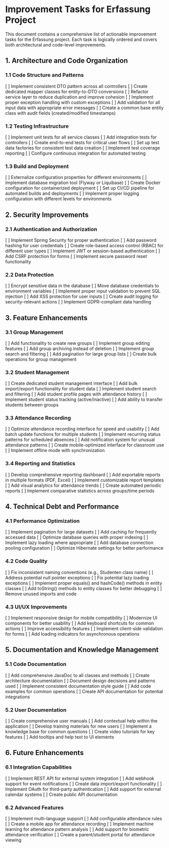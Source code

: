 # Improvement Tasks for Erfassung Project

This document contains a comprehensive list of actionable improvement tasks for the Erfassung project. Each task is logically ordered and covers both architectural and code-level improvements.

## 1. Architecture and Code Organization

### 1.1 Code Structure and Patterns
[ ] Implement consistent DTO pattern across all controllers
[ ] Create dedicated mapper classes for entity-to-DTO conversions
[ ] Refactor service layer to reduce duplication and improve cohesion
[ ] Implement proper exception handling with custom exceptions
[ ] Add validation for all input data with appropriate error messages
[ ] Create a common base entity class with audit fields (created/modified timestamps)

### 1.2 Testing Infrastructure
[ ] Implement unit tests for all service classes
[ ] Add integration tests for controllers
[ ] Create end-to-end tests for critical user flows
[ ] Set up test data factories for consistent test data creation
[ ] Implement test coverage reporting
[ ] Configure continuous integration for automated testing

### 1.3 Build and Deployment
[ ] Externalize configuration properties for different environments
[ ] Implement database migration tool (Flyway or Liquibase)
[ ] Create Docker configuration for containerized deployment
[ ] Set up CI/CD pipeline for automated builds and deployments
[ ] Implement proper logging configuration with different levels for environments

## 2. Security Improvements

### 2.1 Authentication and Authorization
[ ] Implement Spring Security for proper authentication
[ ] Add password hashing for user credentials
[ ] Create role-based access control (RBAC) for different user types
[ ] Implement JWT or session-based authentication
[ ] Add CSRF protection for forms
[ ] Implement secure password reset functionality

### 2.2 Data Protection
[ ] Encrypt sensitive data in the database
[ ] Move database credentials to environment variables
[ ] Implement proper input validation to prevent SQL injection
[ ] Add XSS protection for user inputs
[ ] Create audit logging for security-relevant actions
[ ] Implement GDPR-compliant data handling

## 3. Feature Enhancements

### 3.1 Group Management
[ ] Add functionality to create new groups
[ ] Implement group editing features
[ ] Add group archiving instead of deletion
[ ] Implement group search and filtering
[ ] Add pagination for large group lists
[ ] Create bulk operations for group management

### 3.2 Student Management
[ ] Create dedicated student management interface
[ ] Add bulk import/export functionality for student data
[ ] Implement student search and filtering
[ ] Add student profile pages with attendance history
[ ] Implement student status tracking (active/inactive)
[ ] Add ability to transfer students between groups

### 3.3 Attendance Recording
[ ] Optimize attendance recording interface for speed and usability
[ ] Add batch update functions for multiple students
[ ] Implement recurring status patterns for scheduled absences
[ ] Add notification system for unusual attendance patterns
[ ] Create mobile-optimized interface for classroom use
[ ] Implement offline mode with synchronization

### 3.4 Reporting and Statistics
[ ] Develop comprehensive reporting dashboard
[ ] Add exportable reports in multiple formats (PDF, Excel)
[ ] Implement customizable report templates
[ ] Add visual analytics for attendance trends
[ ] Create automated periodic reports
[ ] Implement comparative statistics across groups/time periods

## 4. Technical Debt and Performance

### 4.1 Performance Optimization
[ ] Implement pagination for large datasets
[ ] Add caching for frequently accessed data
[ ] Optimize database queries with proper indexing
[ ] Implement lazy loading where appropriate
[ ] Add database connection pooling configuration
[ ] Optimize Hibernate settings for better performance

### 4.2 Code Quality
[ ] Fix inconsistent naming conventions (e.g., Studenten class name)
[ ] Address potential null pointer exceptions
[ ] Fix potential lazy loading exceptions
[ ] Implement proper equals() and hashCode() methods in entity classes
[ ] Add toString() methods to entity classes for better debugging
[ ] Remove unused imports and code

### 4.3 UI/UX Improvements
[ ] Implement responsive design for mobile compatibility
[ ] Modernize UI components for better usability
[ ] Add keyboard shortcuts for common actions
[ ] Improve accessibility features
[ ] Implement client-side validation for forms
[ ] Add loading indicators for asynchronous operations

## 5. Documentation and Knowledge Management

### 5.1 Code Documentation
[ ] Add comprehensive JavaDoc to all classes and methods
[ ] Create architecture documentation
[ ] Document design decisions and patterns used
[ ] Implement consistent documentation style guide
[ ] Add code examples for common operations
[ ] Create API documentation for potential integrations

### 5.2 User Documentation
[ ] Create comprehensive user manuals
[ ] Add contextual help within the application
[ ] Develop training materials for new users
[ ] Implement a knowledge base for common questions
[ ] Create video tutorials for key features
[ ] Add tooltips and help text to UI elements

## 6. Future Enhancements

### 6.1 Integration Capabilities
[ ] Implement REST API for external system integration
[ ] Add webhook support for event notifications
[ ] Create data import/export functionality
[ ] Implement OAuth for third-party authentication
[ ] Add support for external calendar systems
[ ] Create public API documentation

### 6.2 Advanced Features
[ ] Implement multi-language support
[ ] Add configurable attendance rules
[ ] Create a mobile app for attendance recording
[ ] Implement machine learning for attendance pattern analysis
[ ] Add support for biometric attendance verification
[ ] Create a parent/student portal for attendance viewing